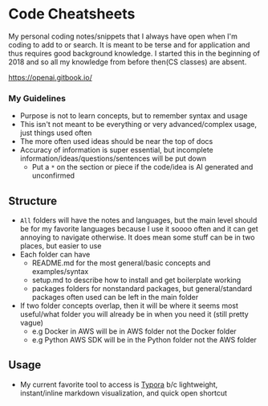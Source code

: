 # Code Cheatsheets

My personal coding notes/snippets that I always have open when I'm coding to add to or search. It is meant to be terse and for application and thus requires good background knowledge. I started this in the beginning of 2018 and so all my knowledge from before then(CS classes) are absent.

https://openai.gitbook.io/

### My Guidelines

- Purpose is not to learn concepts, but to remember syntax and usage
- This isn't not meant to be everything or very advanced/complex usage, just things used often
- The more often used ideas should be near the top of docs
- Accuracy of information is super essential, but incomplete information/ideas/questions/sentences will be put down
  - Put a `*` on the section or piece if the code/idea is AI generated and unconfirmed


## Structure

- `All` folders will have the notes and languages, but the main level should be for my favorite languages because I use it soooo often and it can get annoying to navigate otherwise. It does mean some stuff can be in two places, but easier to use
- Each folder can have
  - README.md for the most general/basic concepts and examples/syntax
  - setup.md to describe how to install and get boilerplate working
  - packages folders for nonstandard packages, but general/standard packages often used can be left in the main folder
- If two folder concepts overlap, then it will be where it seems most useful/what folder you will already be in when you need it (still pretty vague)
  - e.g Docker in AWS will be in AWS folder not the Docker folder
  - e.g Python AWS SDK will be in the Python folder not the AWS folder

## Usage

- My current favorite tool to access is [Typora](https://typora.io/) b/c lightweight, instant/inline markdown visualization, and quick open shortcut
